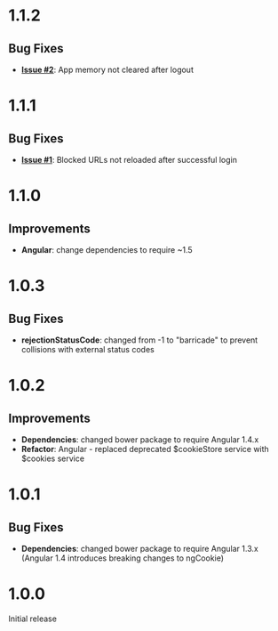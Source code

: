 # 1.1.2

## Bug Fixes

* **[Issue #2](https://github.com/2Toad/Angular-Barricade/issues/2)**: App memory not cleared after logout

# 1.1.1

## Bug Fixes

* **[Issue #1](https://github.com/2Toad/Angular-Barricade/issues/1)**: Blocked URLs not reloaded after successful login

# 1.1.0

## Improvements

* **Angular**: change dependencies to require ~1.5

# 1.0.3

## Bug Fixes

* **rejectionStatusCode**: changed from -1 to "barricade" to prevent collisions with external status codes

# 1.0.2

## Improvements

* **Dependencies**: changed bower package to require Angular 1.4.x
* **Refactor**: Angular - replaced deprecated $cookieStore service with $cookies service

# 1.0.1

## Bug Fixes

* **Dependencies**: changed bower package to require Angular 1.3.x (Angular 1.4 introduces breaking changes to ngCookie)

# 1.0.0

Initial release
